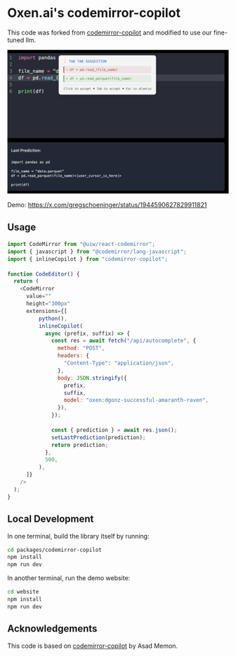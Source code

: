 # Oxen.ai's codemirror-copilot

This code was forked from [codemirror-copilot](https://github.com/asadm/codemirror-copilot/tree/main) and modified to use our fine-tuned llm.

![Example](example.png)

Demo: https://x.com/gregschoeninger/status/1944590627829911821



## Usage

```javascript
import CodeMirror from "@uiw/react-codemirror";
import { javascript } from "@codemirror/lang-javascript";
import { inlineCopilot } from "codemirror-copilot";

function CodeEditor() {
  return (
    <CodeMirror
      value=""
      height="300px"
      extensions={[
          python(),
          inlineCopilot(
            async (prefix, suffix) => {
              const res = await fetch("/api/autocomplete", {
                method: "POST",
                headers: {
                  "Content-Type": "application/json",
                },
                body: JSON.stringify({
                  prefix,
                  suffix,
                  model: "oxen:dgonz-successful-amaranth-raven",
                }),
              });

              const { prediction } = await res.json();
              setLastPrediction(prediction);
              return prediction;
            },
            500,
          ),
      ]}
    />
  );
}
```

## Local Development

In one terminal, build the library itself by running:

```bash
cd packages/codemirror-copilot
npm install
npm run dev
```

In another terminal, run the demo website:

```bash
cd website
npm install
npm run dev
```

## Acknowledgements

This code is based on [codemirror-copilot](https://github.com/asadm/codemirror-copilot/tree/main) by Asad Memon.

